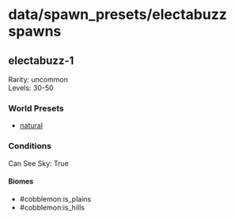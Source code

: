 # data/spawn_presets/electabuzz spawns  
  
## electabuzz-1  
Rarity: uncommon  
Levels: 30-50  
  
### World Presets  
* [natural](data/spawn_data/natural.md)  
  
### Conditions  
Can See Sky: True  
  
#### Biomes  
  * #cobblemon:is_plains
  * #cobblemon:is_hills
  
